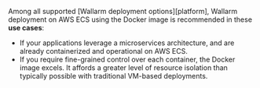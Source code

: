 Among all supported [Wallarm deployment options][platform], Wallarm deployment on AWS ECS using the Docker image is recommended in these **use cases**:

* If your applications leverage a microservices architecture, and are already containerized and operational on AWS ECS.
* If you require fine-grained control over each container, the Docker image excels. It affords a greater level of resource isolation than typically possible with traditional VM-based deployments.
